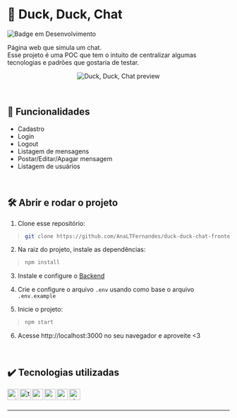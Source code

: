 # :duck: Duck, Duck, Chat

![Badge em Desenvolvimento](http://img.shields.io/static/v1?label=STATUS&message=EM%20DESENVOLVIMENTO&color=success&style=for-the-badge)

Página web que simula um chat.
<br />
Esse projeto é uma POC que tem o intuito de centralizar algumas tecnologias e padrões que gostaria de testar.

<div align=center>
 
  ![Duck, Duck, Chat preview](https://user-images.githubusercontent.com/97851922/221430450-dbb9ef71-bd44-4581-b602-8fc485b9145e.png)
  
</div>

<br />

## :hammer: Funcionalidades
- Cadastro
- Login
- Logout
- Listagem de mensagens
- Postar/Editar/Apagar mensagem
- Listagem de usuários

<br />

## :hammer_and_wrench: Abrir e rodar o projeto
1. Clone esse repositório:
>```bash
> git clone https://github.com/AnaLTFernandes/duck-duck-chat-frontend.git
>```

2. Na raiz do projeto, instale as dependências:
>```bash
> npm install
>```

3. Instale e configure o [Backend](https://github.com/AnaLTFernandes/duck-duck-chat-backend)

4. Crie e configure o arquivo `.env` usando como base o arquivo `.env.example`

5. Inicie o projeto:
>```bash
> npm start
>```

6. Acesse http://localhost:3000 no seu navegador e aproveite <3

<br />

## :heavy_check_mark: Tecnologias utilizadas
<img align="left" alt="axios" height="25px" src="https://img.shields.io/badge/-axios-success" />
<img align="left" alt="typescript" height="25px" src="https://img.shields.io/badge/-Typescript-2F74C0?logo=typescript&logoColor=white" />
<img align="left" alt="react" height="25px" src="https://img.shields.io/badge/-React-5ED3F3?logo=react&logoColor=white" />
<img align="left" alt="react-router-dom" height="25px" src="https://img.shields.io/badge/React-Router-5ED3F3" />
<img align="left" alt="react-icons" height="25px" src="https://img.shields.io/badge/React-Icons-5ED3F3" />
<img align="left" alt="styled-components" height="25px" src="https://img.shields.io/badge/styled-components-violet?logo=styled-components" />


<br />
<br />

---
